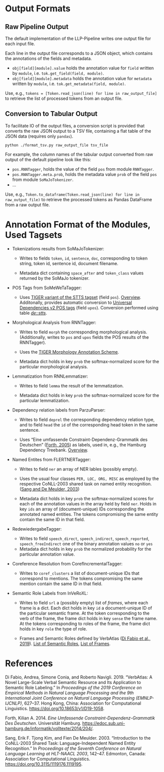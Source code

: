 # Output Formats

## Raw Pipeline Output

The default implementation of the LLP-Pipeline writes one output file for each input file.

Each line in the output file corresponds to a JSON object, which contains the annotations of the fields and metadata.

* `obj[field][module].value` holds the annotation value for `field` written by `module`, i.e. `tok.get_field(field, module)`.
* `obj[field][module].metadata` holds the annotation value for `metadata` written by `module`, i.e. `tok.get_metadata(field, module)`.

Use, e.g., `tokens = [Token.read_json(line) for line in raw_output_file]` to retrieve the list of processed tokens from an output file.

## Conversion to Tabular Output

To facilitate IO of the output files, a conversion script is provided that converts the raw JSON output to a TSV file, containing a flat table of the JSON data (requires only `pandas`).

```
python ./format_tsv.py raw_output_file tsv_file
```

For example, the column names of the tabular output converted from raw output of the default pipeline look like this:

* `pos.RNNTagger`, holds the value of the field `pos` from module `RNNTagger`.
* `pos.RNNTagger.meta.prob`, holds the metadata value `prob` of the field `pos` from module `SoMaJoTokenizer`.
* ...

Use, e.g., `Token.to_dataframe(Token.read_json(line) for line in raw_output_file)` to retrieve the processed tokens as Pandas DataFrame from a raw output file.

# Annotation Format of the Modules, Used Tagsets

* Tokenizations results from SoMaJoTokenizer:

  * Writes to fields `token`, `id`, `sentence`, `doc`, corresponding to token string, token id, sentence id, document filename.

  * Metadata dict containing `space_after` and `token_class` values returned by the SoMaJo tokenizer.
  

* POS Tags from SoMeWeTaTagger:
 
  * Uses [TIGER variant of the STTS tagset](https://www.ims.uni-stuttgart.de/documents/ressourcen/korpora/tiger-corpus/annotation/tiger_scheme-syntax.pdf) (field `pos`). [Overview](https://www.linguistik.hu-berlin.de/de/institut/professuren/korpuslinguistik/mitarbeiter-innen/hagen/STTS_Tagset_Tiger).
    Additonally, provides automatic conversion to [Universal Dependencies v2 POS tags](https://universaldependencies.org/u/pos/all.html) (field `upos`).
    Conversion performed using table [*de::stts*](https://universaldependencies.org/tagset-conversion/de-stts-uposf.html).
  
 
* Morphological Analysis from RNNTagger:

  * Writes to field `morph` the corresponding morphological analysis. (Additionally, writes to `pos` and `upos` fields the POS results of the RNNTagger).

  * Uses the [TIGER Morphology Annotation Scheme](https://www.ims.uni-stuttgart.de/documents/ressourcen/korpora/tiger-corpus/annotation/tiger_scheme-morph.pdf).

  * Metadata dict holds in key `prob` the softmax-normalized score for the particular morphological analysis.
  

* Lemmatization from RNNLemmatizer:

  * Writes to field `lemma` the result of the lemmatization.

  * Metadata dict holds in key `prob` the softmax-normalized score for the particular lemmatization.
  
  
* Dependency relation labels from ParzuParser:

  * Writes to field `deprel` the corresponding dependency relation type, and to field `head` the `id` of the corresponding head token in the same sentence.

  * Uses “Eine umfassende Constraint-Dependenz-Grammatik des Deutschen” ([Forth, 2005](#ref-forth_umfassende_2014)) as labels, used in, e.g., the Hamburg Dependency Treebank. [Overview](https://github.com/rsennrich/ParZu/blob/master/doc/LABELS.md).
  
 
* Named Entites from FLERTNERTagger:

  * Writes to field `ner` an array of NER lables (possibly empty).
 
  * Uses the usual four classes `PER, LOC, ORG, MISC` as employed by the respective CoNLL-2003 shared task on named entity recognition. ([Sang and De Meulder, 2003](#ref-tjong_kim_sang_introduction_2003))

  * Metadata dict holds in key `prob` the softmax-normalized scores for each of the annotation values in the array held by field `ner`. Holds in key `ids` an array of (document-unique) IDs corresponding the annotated named entities. The tokens compromising the same entity contain the same ID in that field.
  

* RedewiedergabeTagger:

  * Writes to field `speech_direct`, `speech_indirect`, `speech_reported`, `speech_freeIndirect` one of the binary annotation values `no` or `yes`
  * Metadata dict holds in key `prob` the normalized probability for the particular annotation value.
  

* Coreference Resolution from CorefIncrementalTagger:

  * Writes to `coref_clusters` a list of document-unique IDs that correspond to mentions. The tokens compromising the same mention contain the same ID in that field.


* Semantic Role Labels from InVeRoXL:

  * Writes to field `srl` a (possibly empty) list of *frames*, where each frame is a dict.
    Each dict holds in key `id` a document-unique ID of the particular semantic frame. 
    At the token corresponding to the verb of the frame, the frame dict holds in key `sense` the frame name. At the tokens corresponding to roles of the frame, the frame dict holds in key `role` the type of role.

  * Frames and Semantic Roles defined by VerbAtlas ([Di Fabio et al., 2019](#ref-di_fabio_verbatlas_2019)). [List of Semantic Roles](https://verbatlas.org/semantic), [List of Frames](https://verbatlas.org/frames).


# References

<div id="ref-di_fabio_verbatlas_2019" class="csl-entry" role="doc-biblioentry">

Di Fabio, Andrea, Simone Conia, and Roberto Navigli. 2019. <span>“<span>VerbAtlas</span>: A Novel Large-Scale Verbal Semantic Resource and Its Application to Semantic Role Labeling.”</span> In <em>Proceedings of the 2019 Conference on Empirical Methods in Natural Language Processing and the 9th International Joint Conference on Natural Language Processing (<span>EMNLP</span>-<span>IJCNLP</span>)</em>, 627–37. Hong Kong, China: Association for Computational Linguistics. <a href="https://doi.org/10.18653/v1/D19-1058">https://doi.org/10.18653/v1/D19-1058</a>.

</div>

<div id="ref-forth_umfassende_2014" class="csl-entry" role="doc-biblioentry">

Forth, Kilian A. 2014. <em>Eine Umfassende Constraint-Dependenz-Grammatik Des Deutschen</em>. Universität Hamburg. <a href="https://edoc.sub.uni-hamburg.de/informatik/volltexte/2014/204/">https://edoc.sub.uni-hamburg.de/informatik/volltexte/2014/204/</a>.

</div>

<div id="ref-tjong_kim_sang_introduction_2003" class="csl-entry" role="doc-biblioentry">

Sang, Erik F. Tjong Kim, and Fien De Meulder. 2003. <span>“Introduction to the <span>CoNLL</span>-2003 Shared Task: Language-Independent Named Entity Recognition.”</span> In <em>Proceedings of the Seventh Conference on Natural Language Learning at <span>HLT</span>-<span>NAACL</span> 2003</em>, 142–47. Edmonton, Canada: Association for Computational Linguistics. <a href="https://doi.org/10.3115/1119176.1119195">https://doi.org/10.3115/1119176.1119195</a>.

</div>
